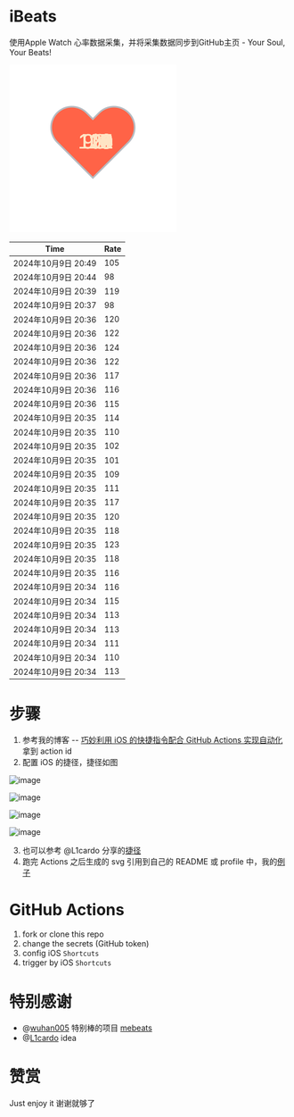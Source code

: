 # iBeats
使用Apple Watch 心率数据采集，并将采集数据同步到GitHub主页 - Your Soul, Your Beats!

![](./files/heart.svg)

<!--START_SECTION:my_heart_rate-->
| Time | Rate | 
 | ---- | ---- | 
| 2024年10月9日 20:49 | 105 |
| 2024年10月9日 20:44 | 98 |
| 2024年10月9日 20:39 | 119 |
| 2024年10月9日 20:37 | 98 |
| 2024年10月9日 20:36 | 120 |
| 2024年10月9日 20:36 | 122 |
| 2024年10月9日 20:36 | 124 |
| 2024年10月9日 20:36 | 122 |
| 2024年10月9日 20:36 | 117 |
| 2024年10月9日 20:36 | 116 |
| 2024年10月9日 20:36 | 115 |
| 2024年10月9日 20:35 | 114 |
| 2024年10月9日 20:35 | 110 |
| 2024年10月9日 20:35 | 102 |
| 2024年10月9日 20:35 | 101 |
| 2024年10月9日 20:35 | 109 |
| 2024年10月9日 20:35 | 111 |
| 2024年10月9日 20:35 | 117 |
| 2024年10月9日 20:35 | 120 |
| 2024年10月9日 20:35 | 118 |
| 2024年10月9日 20:35 | 123 |
| 2024年10月9日 20:35 | 118 |
| 2024年10月9日 20:35 | 116 |
| 2024年10月9日 20:34 | 116 |
| 2024年10月9日 20:34 | 115 |
| 2024年10月9日 20:34 | 113 |
| 2024年10月9日 20:34 | 113 |
| 2024年10月9日 20:34 | 111 |
| 2024年10月9日 20:34 | 110 |
| 2024年10月9日 20:34 | 113 |

<!--END_SECTION:my_heart_rate-->

# 步骤
1. 参考我的博客 -- [巧妙利用 iOS 的快捷指令配合 GitHub Actions 实现自动化](https://github.com/yihong0618/gitblog/issues/198) 拿到 action id
2. 配置 iOS 的捷径，捷径如图

![image](https://user-images.githubusercontent.com/15976103/122154218-0db0b480-ce97-11eb-93bb-5aec07c558dc.png)

![image](https://user-images.githubusercontent.com/15976103/122154236-186b4980-ce97-11eb-8e4b-70551a0391ae.png)

![image](https://user-images.githubusercontent.com/15976103/122154268-2d47dd00-ce97-11eb-902e-3acf292265a9.png)

![image](https://user-images.githubusercontent.com/15976103/122174055-fa144680-ceb4-11eb-9be2-3eb83cd516f7.png)

3. 也可以参考 @L1cardo 分享的[捷径](https://www.icloud.com/shortcuts/6ab6047b459c41ad822ad6b94b1c03d4)
4. 跑完 Actions 之后生成的 svg 引用到自己的 README 或 profile 中，我的[例子](https://github.com/yihong0618) 

# GitHub Actions

1. fork or clone this repo
2. change the secrets (GitHub token)
3. config iOS `Shortcuts` 
4. trigger by iOS `Shortcuts`

# 特别感谢
- @[wuhan005](https://github.com/wuhan005) 特别棒的项目 [mebeats](https://github.com/wuhan005/mebeats)
- @[L1cardo](https://github.com/L1cardo) idea

# 赞赏
Just enjoy it
谢谢就够了
